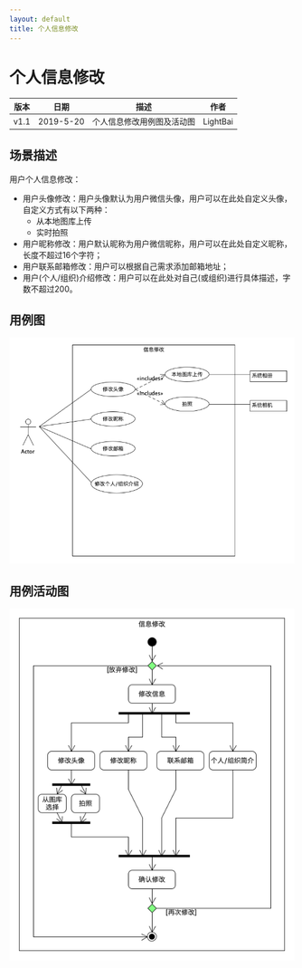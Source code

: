 ```yaml
---
layout: default
title: 个人信息修改
---
```





# 个人信息修改

| 版本 | 日期      | 描述                       | 作者     |
| ---- | --------- | -------------------------- | -------- |
| v1.1 | 2019-5-20 | 个人信息修改用例图及活动图 | LightBai |

## 场景描述

用户个人信息修改：

- 用户头像修改：用户头像默认为用户微信头像，用户可以在此处自定义头像，自定义方式有以下两种：
  - 从本地图库上传
  - 实时拍照
- 用户昵称修改：用户默认昵称为用户微信昵称，用户可以在此处自定义昵称，长度不超过16个字符；
- 用户联系邮箱修改：用户可以根据自己需求添加邮箱地址；
- 用户(个人/组织)介绍修改：用户可以在此处对自己(或组织)进行具体描述，字数不超过200。

## 用例图

![](image/modify-info-usecase.png)

## 用例活动图

![](image/modify-info-activity.png)